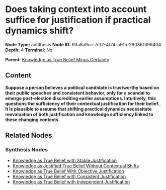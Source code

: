 # Does taking context into account suffice for justification if practical dynamics shift?

**Node Type:** antithesis
**Node ID:** 93a8a9cc-7c12-4f74-a91b-290861399404
**Depth:** 4
**Terminal:** No

**Parent:** [Knowledge as True Belief Minus Certainty](knowledge-as-true-belief-minus-certainty-synthesis-5c716fd6-8084-4157-892a-0058aa0aa88f.md)

## Content

**Suppose a person believes a political candidate is trustworthy based on their public speeches and consistent behavior, only for a scandal to emerge post-election discrediting earlier assumptions. Intuitively, this questions the sufficiency of their contextual justification for their belief.**, **It is plausible to assume that shifting practical dynamics necessitate reevaluation of both justification and knowledge sufficiency linked to these changing contexts.**

## Related Nodes

### Synthesis Nodes

- [Knowledge as True Belief with Stable Justification](knowledge-as-true-belief-with-stable-justification-synthesis-3cd66e89-1d22-40aa-8572-3410479ab699.md)
- [Knowledge as Justified True Belief Without Contextual Shifts](knowledge-as-justified-true-belief-without-contextual-shifts-synthesis-ea1d8bb7-be89-4208-9396-2f7b891e239e.md)
- [Knowledge as True Belief With Objective Justification](knowledge-as-true-belief-with-objective-justification-synthesis-20e9eec0-df9c-4075-816f-a1605dd78158.md)
- [Knowledge as True Belief with Consistent Justification](knowledge-as-true-belief-with-consistent-justification-synthesis-4c95b4a0-b726-4f14-919c-facf0068d343.md)
- [Knowledge as True Belief with Independent Justification](knowledge-as-true-belief-with-independent-justification-synthesis-25cc99f5-6ed4-45e9-bbe8-68b16a8339d9.md)
